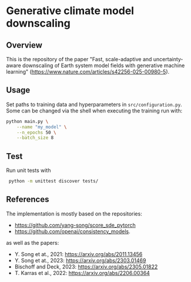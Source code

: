 # Generative climate model downscaling

## Overview

This is the repository of the paper "Fast, scale-adaptive and uncertainty-aware downscaling of Earth system model fields with generative machine learning" (https://www.nature.com/articles/s42256-025-00980-5).

## Usage
Set paths to training data and hyperparameters in `src/configuration.py`. Some can be changed via the shell when executing the training run with:

```bash
python main.py \
    --name "my_model" \
    --n_epochs 50 \
    --batch_size 8 
```

## Test

Run unit tests with 

```bash
 python -m unittest discover tests/
```

## References
The implementation is mostly based on the repositories:

- https://github.com/yang-song/score_sde_pytorch 
- https://github.com/openai/consistency_models.

as well as the papers:

- Y. Song et at., 2021: https://arxiv.org/abs/2011.13456
- Y. Song et at., 2023: https://arxiv.org/abs/2303.01469
- Bischoff and Deck, 2023: https://arxiv.org/abs/2305.01822
- T. Karras et al., 2022: https://arxiv.org/abs/2206.00364

